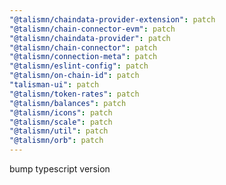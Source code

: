 ```yaml
---
"@talismn/chaindata-provider-extension": patch
"@talismn/chain-connector-evm": patch
"@talismn/chaindata-provider": patch
"@talismn/chain-connector": patch
"@talismn/connection-meta": patch
"@talismn/eslint-config": patch
"@talismn/on-chain-id": patch
"talisman-ui": patch
"@talismn/token-rates": patch
"@talismn/balances": patch
"@talismn/icons": patch
"@talismn/scale": patch
"@talismn/util": patch
"@talismn/orb": patch
---
```


bump typescript version
